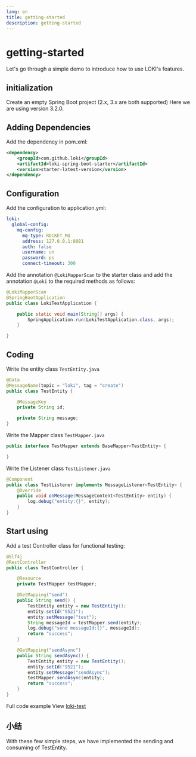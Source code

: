```yaml
---
lang: en
title: getting-started
description: getting-started
---
```

# getting-started
Let's go through a simple demo to introduce how to use LOKI's features.

## initialization
Create an empty Spring Boot project (2.x, 3.x are both supported) Here we are using version 3.2.0.

## Adding Dependencies
Add the dependency in pom.xml:
```xml
<dependency>
    <groupId>com.github.loki</groupId>
    <artifactId>loki-spring-boot-starter</artifactId>
    <version>starter-latest-version</version>
</dependency>
```

## Configuration
Add the configuration to application.yml:
```yaml
loki:
  global-config:
    mq-config:
      mq-type: ROCKET_MQ
      address: 127.0.0.1:8081
      auth: false
      username: un
      password: ps
      connect-timeout: 300
```

Add the annotation `@LokiMapperScan` to the starter class and add the annotation `@Loki` to the required methods as follows:
```java
@LokiMapperScan
@SpringBootApplication
public class LokiTestApplication {

    public static void main(String[] args) {
        SpringApplication.run(LokiTestApplication.class, args);
    }

}
```

## Coding

Write the entity class `TestEntity.java`

```java
@Data
@MessageName(topic = "loki", tag = "create")
public class TestEntity {

    @MessageKey
    private String id;

    private String message;
}
```

Write the Mapper class `TestMapper.java`

```java
public interface TestMapper extends BaseMapper<TestEntity> {

}
```

Write the Listener class `TestListener.java`

```java
@Component
public class TestListener implements MessageListener<TestEntity> {
    @Override
    public void onMessage(MessageContent<TestEntity> entity) {
        log.debug("entity:{}", entity);
    }
}
```

## Start using

Add a test Controller class for functional testing:


```java
@Slf4j
@RestController
public class TestController {

    @Resource
    private TestMapper testMapper;

    @GetMapping("send")
    public String send() {
        TestEntity entity = new TestEntity();
        entity.setId("9521");
        entity.setMessage("test");
        String messageId = testMapper.send(entity);
        log.debug("send messageId:{}", messageId);
        return "success";
    }

    @GetMapping("sendAsync")
    public String sendAsync() {
        TestEntity entity = new TestEntity();
        entity.setId("9521");
        entity.setMessage("sendAsync");
        testMapper.sendAsync(entity);
        return "success";
    }
}
```

Full code example View [loki-test](https://github.com/guoshiqiufeng/loki-test)
## 小结
With these few simple steps, we have implemented the sending and consuming of TestEntity.